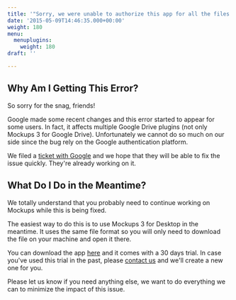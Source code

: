 ```yaml
---
title: '"Sorry, we were unable to authorize this app for all the files that you attempted to open. Please try again" Error in Mockups 3 for Google Drive'
date: '2015-05-09T14:46:35.000+00:00'
weight: 180
menu:
  menuplugins:
    weight: 180
draft: ''

---
```


## Why Am I Getting This Error?

So sorry for the snag, friends!

Google made some recent changes and this error started to appear for some users. In fact, it affects multiple Google Drive plugins (not only Mockups 3 for Google Drive). Unfortunately we cannot do so much on our side since the bug rely on the Google authentication platform.

We filed a [ticket with Google](https://productforums.google.com/forum/#!topic/drive/oI8jJOKYmtg;context-place=topicsearchin/drive/category$3Areport-a-problem%7Csort:relevance%7Cspell:false) and we hope that they will be able to fix the issue quickly. They're already working on it.

## What Do I Do in the Meantime?

We totally understand that you probably need to continue working on Mockups while this is being fixed.

The easiest way to do this is to use Mockups 3 for Desktop in the meantime. It uses the same file format so you will only need to download the file on your machine and open it there.

You can download the app [here](https://balsamiq.com/download) and it comes with a 30 days trial. In case you've used this trial in the past, please [contact us](https://balsamiq.com/company/contact/#/t/b3gd?_k=gliitx) and we'll create a new one for you.

Please let us know if you need anything else, we want to do everything we can to minimize the impact of this issue.
